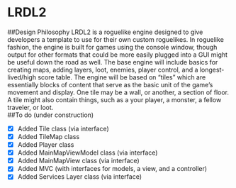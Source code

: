 # LRDL2
##Design Philosophy
LRDL2 is a roguelike engine designed to give developers a template to use for their own custom roguelikes. In roguelike fashion, the engine is built for games using the console window, though output for other formats that could be more easily plugged into a GUI might be useful down the road as well. The base engine will include basics for creating maps, adding layers, loot, enemies, player control, and a longest-lived/high score table. The engine will be based on “tiles” which are essentially blocks of content that serve as the basic unit of the game’s movement and display. One tile may be a wall, or another, a section of floor. A tile might also contain things, such as a your player, a monster, a fellow traveler, or loot.<br />
##To do (under construction)
- [x] Added Tile class (via interface)
- [x] Added TileMap class 
- [x] Added Player class
- [x] Added MainMapViewModel class (via interface)
- [x] Added MainMapView class (via interface)
- [x] Added MVC (with interfaces for models, a view, and a controller)
- [x] Added Services Layer class (via interface)